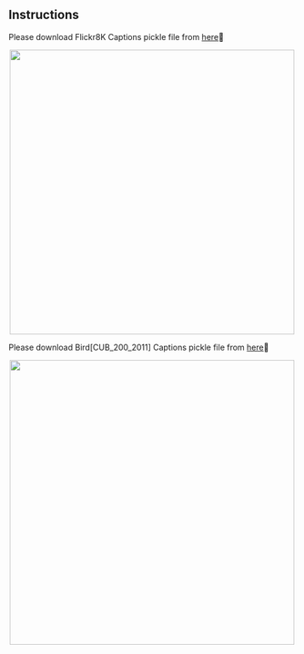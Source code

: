 ## Instructions <br />

Please download Flickr8K Captions pickle file from [here](https://drive.google.com/file/d/1-Ek7Jzcx1xZTi3eeh30buPu4R6mI8RbW/view)🔡 <br />

<p align="center">
<img src="https://github.com/sajmaru/GAN/blob/main/Readme%20Images/captions_flickr8k.jpeg" width="500">
</p>

Please download Bird[CUB_200_2011] Captions pickle file from [here](https://drive.google.com/file/d/1al5WZCRu5gd6_2e9EyMXvyQx1naeiGgg/view)🔡 <br />

<p align="center">
<img src="https://github.com/sajmaru/GAN/blob/main/Readme%20Images/caption_bird.png" width="500">
</p>
